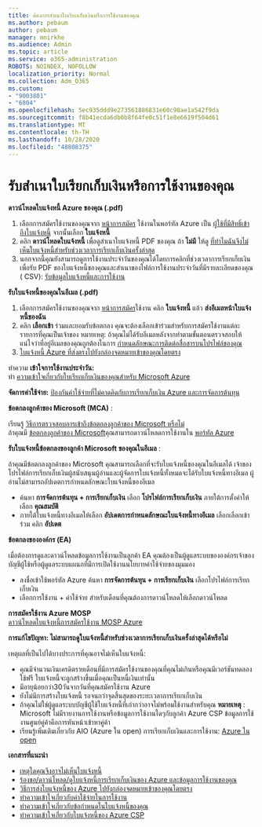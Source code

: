 ```yaml
---
title: ต้องการสำเนาใบเรียกเก็บเงินหรือการใช้งานของคุณ
ms.author: pebaum
author: pebaum
manager: mnirkhe
ms.audience: Admin
ms.topic: article
ms.service: o365-administration
ROBOTS: NOINDEX, NOFOLLOW
localization_priority: Normal
ms.collection: Adm_O365
ms.custom:
- "9003801"
- "6804"
ms.openlocfilehash: 5ec935ddd9e273561886831e60c98ae1a542f9da
ms.sourcegitcommit: f8b41ecda6db0b8f64fe0c51f1e8e6619f504d61
ms.translationtype: MT
ms.contentlocale: th-TH
ms.lasthandoff: 10/28/2020
ms.locfileid: "48808375"
---
```

# <a name="get-a-copy-of-your-bill-or-usage"></a>รับสำเนาใบเรียกเก็บเงินหรือการใช้งานของคุณ

**ดาวน์โหลดใบแจ้งหนี้ Azure ของคุณ (.pdf)**

1. เลือกการสมัครใช้งานของคุณจาก [หน้าการสมัคร](https://portal.azure.com/#blade/Microsoft_Azure_Billing/SubscriptionsBlade) ใช้งานในพอร์ทัล Azure เป็น [ผู้ใช้ที่มีสิทธิ์เข้าถึงใบแจ้งหนี้](https://docs.microsoft.com/azure/cost-management-billing/manage/manage-billing-access?WT.mc_id=Portal-Microsoft_Azure_Support) จากนั้นเลือก **ใบแจ้งหนี้**
2. คลิก **ดาวน์โหลดใบแจ้งหนี้** เพื่อดูสำเนาใบแจ้งหนี้ PDF ของคุณ ถ้า **ไม่มี** ให้ดู [ที่ทำไมฉันจึงไม่เห็นใบแจ้งหนี้สำหรับช่วงเวลาการเรียกเก็บเงินครั้งล่าสุด](https://docs.microsoft.com/azure/cost-management-billing/manage/download-azure-invoice-daily-usage-date?WT.mc_id=Portal-Microsoft_Azure_Support#noinvoice)
3. นอกจากนี้คุณยังสามารถดูการใช้งานประจำวันของคุณได้โดยการคลิกที่ช่วงเวลาการเรียกเก็บเงินเพื่อรับ PDF ของใบแจ้งหนี้ของคุณและสำเนาของไฟล์การใช้งานประจำวันที่มีรายละเอียดของคุณ ( CSV): [รับข้อมูลใบแจ้งหนี้และการใช้งาน](https://docs.microsoft.com/azure/cost-management-billing/manage/download-azure-invoice-daily-usage-date?WT.mc_id=Portal-Microsoft_Azure_Support)

**รับใบแจ้งหนี้ของคุณในอีเมล (.pdf)**

1. เลือกการสมัครใช้งานของคุณจาก [หน้าการสมัคร](https://ms.portal.azure.com/#blade/Microsoft_Azure_Billing/SubscriptionsBlade)ใช้งาน คลิก **ใบแจ้งหนี้** แล้ว **ส่งอีเมลหน้าใบแจ้งหนี้ของฉัน**
2. คลิก **เลือกเข้า** ร่วมและยอมรับข้อตกลง คุณจะต้องเลือกเข้าร่วมสำหรับการสมัครใช้งานแต่ละรายการที่คุณเป็นเจ้าของ หมายเหตุ: ถ้าคุณไม่ได้รับอีเมลหลังจากทำตามขั้นตอนตรวจสอบให้แน่ใจว่าที่อยู่อีเมลของคุณถูกต้องในการ [กำหนดลักษณะการติดต่อสื่อสารบนโปรไฟล์ของคุณ](https://account.windowsazure.com/profile)
3. [ใบแจ้งหนี้ Azure ที่ส่งตรงไปยังกล่องจดหมายเข้าของคุณโดยตรง](https://azure.microsoft.com/blog/azure-email-invoices/)

ทำความ **เข้าใจการใช้งานประจำวัน:**  
 ทำ [ความเข้าใจเกี่ยวกับใบเรียกเก็บเงินของคุณสำหรับ Microsoft Azure](https://docs.microsoft.com/azure/cost-management-billing/understand/review-individual-bill?WT.mc_id=Portal-Microsoft_Azure_Support)  

**จัดการค่าใช้จ่าย:** [ป้องกันค่าใช้จ่ายที่ไม่คาดคิดกับการเรียกเก็บเงิน Azure และการจัดการต้นทุน](https://docs.microsoft.com/azure/cost-management-billing/manage/getting-started?WT.mc_id=Portal-Microsoft_Azure_Support)  

**ข้อตกลงลูกค้าของ Microsoft (MCA)** :

เรียนรู้  [วิธีการตรวจสอบการเข้าถึงข้อตกลงลูกค้าของ Microsoft หรือไม่](https://docs.microsoft.com/azure/cost-management-billing/manage/download-azure-invoice-daily-usage-date?WT.mc_id=Portal-Microsoft_Azure_Support#check-access-to-a-microsoft-customer-agreement)  
ถ้าคุณมี [ข้อตกลงลูกค้าของ Microsoft](https://docs.microsoft.com/azure/cost-management-billing/manage/download-azure-invoice-daily-usage-date?WT.mc_id=Portal-Microsoft_Azure_Support#check-access-to-a-microsoft-customer-agreement)คุณสามารถดาวน์โหลดการใช้งานใน [พอร์ทัล Azure](https://portal.azure.com/)

**รับใบแจ้งหนี้ข้อตกลงของลูกค้า Microsoft ของคุณในอีเมล** :

ถ้าคุณมีข้อตกลงลูกค้าของ Microsoft คุณสามารถเลือกที่จะรับใบแจ้งหนี้ของคุณในอีเมลได้ เจ้าของโปรไฟล์การเรียกเก็บเงินผู้สนับสนุนผู้อ่านและผู้จัดการใบแจ้งหนี้ทั้งหมดจะได้รับใบแจ้งหนี้ทางอีเมล ผู้อ่านไม่สามารถอัปเดตการกำหนดลักษณะใบแจ้งหนี้ของอีเมล

- ค้นหา **การจัดการต้นทุน + การเรียกเก็บเงิน** เลือก **โปรไฟล์การเรียกเก็บเงิน** ภายใต้การตั้งค่าให้เลือก **คุณสมบัติ**
- ภายใต้ใบแจ้งหนี้ทางอีเมลให้เลือก **อัปเดตการกำหนดลักษณะใบแจ้งหนี้ทางอีเมล** เลือกเลือกเข้าร่วม คลิก **อัปเดต**

**ข้อตกลงขององค์กร (EA)**

เมื่อต้องการดูและดาวน์โหลดข้อมูลการใช้งานเป็นลูกค้า EA คุณต้องเป็นผู้ดูแลระบบขององค์กรเจ้าของบัญชีผู้ใช้หรือผู้ดูแลระบบแผนกที่มีการเปิดใช้งานนโยบายค่าใช้จ่ายของมุมมอง

- ลงชื่อเข้าใช้พอร์ทัล Azure ค้นหา **การจัดการต้นทุน + การเรียกเก็บเงิน** เลือกโปรไฟล์การเรียกเก็บเงิน
- เลือกการใช้งาน + ค่าใช้จ่าย สำหรับเดือนที่คุณต้องการดาวน์โหลดให้เลือกดาวน์โหลด

**การสมัครใช้งาน Azure MOSP**  
[ดาวน์โหลดใบแจ้งหนี้การสมัครใช้งาน MOSP Azure](https://docs.microsoft.com/azure/cost-management-billing/understand/download-azure-invoice?WT.mc_id=Portal-Microsoft_Azure_Support#download-your-mosp-azure-subscription-invoice)

**การแก้ไขปัญหา: ไม่สามารถดูใบแจ้งหนี้สำหรับช่วงเวลาการเรียกเก็บเงินครั้งล่าสุดได้หรือไม่**

เหตุผลที่เป็นไปได้บางประการที่คุณอาจไม่เห็นใบแจ้งหนี้:

- คุณมีจำนวนเงินเครดิตรายเดือนที่มีการสมัครใช้งานของคุณที่คุณไม่เกินหรือคุณมีเวอร์ชันทดลองใช้ฟรี ใบแจ้งหนี้จะถูกสร้างขึ้นเมื่อคุณเป็นหนี้เงินเท่านั้น
- มีอายุน้อยกว่า30วันจากวันที่คุณสมัครใช้งาน Azure
- ยังไม่มีการสร้างใบแจ้งหนี้ รอจนกว่าจุดสิ้นสุดของระยะเวลาการเรียกเก็บเงิน
- ถ้าคุณไม่ใช่ผู้ดูแลระบบบัญชีผู้ใช้ใบแจ้งหนี้ที่เก่ากว่าอาจไม่พร้อมใช้งานสำหรับคุณ **หมายเหตุ** : Microsoft ไม่มีรายงานการใช้งานหรือข้อมูลการใช้งานใดๆกับลูกค้า Azure CSP ข้อมูลการใช้งานศูนย์คู่ค้าคือการหันหน้าเข้าหาคู่ค้า
- เรียนรู้เพิ่มเติมเกี่ยวกับ AIO (Azure ใน open) การเรียกเก็บเงินและการใช้งาน: [Azure ใน open](https://azure.microsoft.com/offers/ms-azr-0111p/)

**เอกสารที่แนะนำ**

- [เหตุใดคุณจึงอาจไม่เห็นใบแจ้งหนี้](https://docs.microsoft.com/azure/cost-management-billing/understand/download-azure-invoice?WT.mc_id=Portal-Microsoft_Azure_Support#noinvoice)
- [ร้องขอ/ดาวน์โหลด/ดูใบแจ้งหนี้การเรียกเก็บเงินของ Azure และข้อมูลการใช้งานของคุณ](https://docs.microsoft.com/azure/cost-management-billing/manage/download-azure-invoice-daily-usage-date?WT.mc_id=Portal-Microsoft_Azure_Support)
- [วิธีการส่งใบแจ้งหนี้ของ Azure ไปยังกล่องจดหมายเข้าของคุณโดยตรง](https://docs.microsoft.com/azure/cost-management-billing/manage/download-azure-invoice-daily-usage-date?WT.mc_id=Portal-Microsoft_Azure_Support)
- [ทำความเข้าใจเกี่ยวกับค่าใช้จ่ายในการใช้งาน](https://docs.microsoft.com/azure/cost-management-billing/understand/review-individual-bill?WT.mc_id=Portal-Microsoft_Azure_Support#csv)
- [ทำความเข้าใจเกี่ยวกับข้อกำหนดในใบแจ้งหนี้ของคุณ](https://docs.microsoft.com/azure/cost-management-billing/understand/understand-invoice?WT.mc_id=Portal-Microsoft_Azure_Support)
- [ทำความเข้าใจเกี่ยวกับใบแจ้งหนี้ของ Azure CSP](https://docs.microsoft.com/partner-center/azure-plan-lp?WT.mc_id=Portal-Microsoft_Azure_Support)
